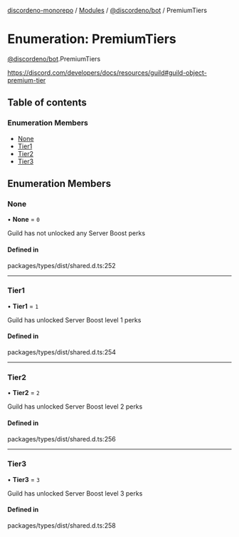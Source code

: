 [discordeno-monorepo](../README.md) / [Modules](../modules.md) / [@discordeno/bot](../modules/discordeno_bot.md) / PremiumTiers

# Enumeration: PremiumTiers

[@discordeno/bot](../modules/discordeno_bot.md).PremiumTiers

https://discord.com/developers/docs/resources/guild#guild-object-premium-tier

## Table of contents

### Enumeration Members

- [None](discordeno_bot.PremiumTiers.md#none)
- [Tier1](discordeno_bot.PremiumTiers.md#tier1)
- [Tier2](discordeno_bot.PremiumTiers.md#tier2)
- [Tier3](discordeno_bot.PremiumTiers.md#tier3)

## Enumeration Members

### None

• **None** = `0`

Guild has not unlocked any Server Boost perks

#### Defined in

packages/types/dist/shared.d.ts:252

---

### Tier1

• **Tier1** = `1`

Guild has unlocked Server Boost level 1 perks

#### Defined in

packages/types/dist/shared.d.ts:254

---

### Tier2

• **Tier2** = `2`

Guild has unlocked Server Boost level 2 perks

#### Defined in

packages/types/dist/shared.d.ts:256

---

### Tier3

• **Tier3** = `3`

Guild has unlocked Server Boost level 3 perks

#### Defined in

packages/types/dist/shared.d.ts:258

